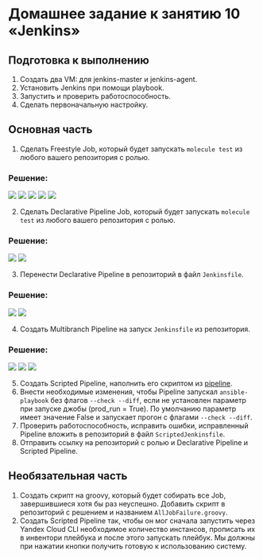 # Домашнее задание к занятию 10 «Jenkins»

## Подготовка к выполнению

1. Создать два VM: для jenkins-master и jenkins-agent.
2. Установить Jenkins при помощи playbook.
3. Запустить и проверить работоспособность.
4. Сделать первоначальную настройку.

## Основная часть

1. Сделать Freestyle Job, который будет запускать `molecule test` из любого вашего репозитория с ролью.
### Решение:
![](./img/freestyle-prop1.png)
![](./img/freestyle-prop2.png)
![](./img/freestyle-output1.png)
![](./img/freestyle-output2.png)
![](./img/freestyle-status.png)

2. Сделать Declarative Pipeline Job, который будет запускать `molecule test` из любого вашего репозитория с ролью.
### Решение:
![](./img/decpipeline-script.png)
![](./img/dpipeline-status.png)

3. Перенести Declarative Pipeline в репозиторий в файл `Jenkinsfile`.
### Решение:
![](./img/dpipeline-scm-prop.png)
![](./img/dpipeline-scm-status.png)

4. Создать Multibranch Pipeline на запуск `Jenkinsfile` из репозитория.
### Решение:
![](./img/mpipeline-prop.png)
![](./img/mpipeline-status.png)
![](./img/mpipeline-scanlog.png)

5. Создать Scripted Pipeline, наполнить его скриптом из [pipeline](./pipeline).
6. Внести необходимые изменения, чтобы Pipeline запускал `ansible-playbook` без флагов `--check --diff`, если не установлен параметр при запуске джобы (prod_run = True). По умолчанию параметр имеет значение False и запускает прогон с флагами `--check --diff`.
7. Проверить работоспособность, исправить ошибки, исправленный Pipeline вложить в репозиторий в файл `ScriptedJenkinsfile`.
8. Отправить ссылку на репозиторий с ролью и Declarative Pipeline и Scripted Pipeline.

## Необязательная часть

1. Создать скрипт на groovy, который будет собирать все Job, завершившиеся хотя бы раз неуспешно. Добавить скрипт в репозиторий с решением и названием `AllJobFailure.groovy`.
2. Создать Scripted Pipeline так, чтобы он мог сначала запустить через Yandex Cloud CLI необходимое количество инстансов, прописать их в инвентори плейбука и после этого запускать плейбук. Мы должны при нажатии кнопки получить готовую к использованию систему.
